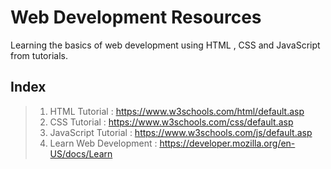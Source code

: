 # Web Development Resources

Learning the basics of web development using HTML , CSS and JavaScript from tutorials.

## Index
>1. HTML Tutorial : https://www.w3schools.com/html/default.asp
>2. CSS Tutorial : https://www.w3schools.com/css/default.asp
>3. JavaScript Tutorial : https://www.w3schools.com/js/default.asp
>4. Learn Web Development : https://developer.mozilla.org/en-US/docs/Learn
